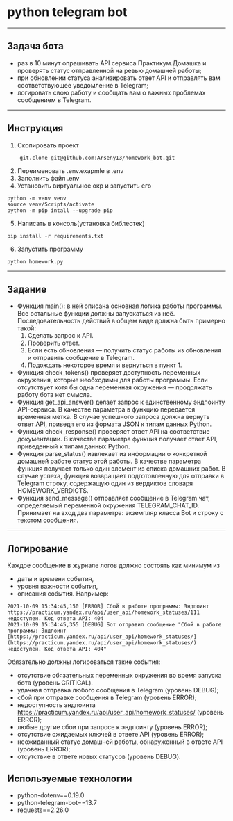 # python telegram bot
___
<h2>Задача бота</h2>

- раз в 10 минут опрашивать API сервиса Практикум.Домашка и проверять статус отправленной на ревью домашней работы;
- при обновлении статуса анализировать ответ API и отправлять вам соответствующее уведомление в Telegram;
- логировать свою работу и сообщать вам о важных проблемах сообщением в Telegram.

___
<h2>Инструкция</h2>

1. Cкопировать проект 
```
    git.clone git@github.com:Arseny13/homework_bot.git
```
2. Переименовать .env.exapmle в .env
3. Заполнить файл .env
4. Установить виртуальное окр и запустить его 
```
python -m venv venv
source venv/Scripts/activate
python -m pip intall --upgrade pip
```
5. Написать в консоль(установка библеотек)
```
pip install -r requirements.txt
```
6. Запустить программу
```
python homework.py
```
___
<h2>Задание</h2>

- Функция main(): в ней описана основная логика работы программы. Все остальные функции должны запускаться из неё. Последовательность действий в общем виде должна быть примерно такой:
    1. Сделать запрос к API.
    2. Проверить ответ.
    3. Если есть обновления — получить статус работы из обновления и отправить сообщение в Telegram.
    4. Подождать некоторое время и вернуться в пункт 1.
- Функция check_tokens() проверяет доступность переменных окружения, которые необходимы для работы программы. Если отсутствует хотя бы одна переменная окружения — продолжать работу бота нет смысла.
- Функция get_api_answer() делает запрос к единственному эндпоинту API-сервиса. В качестве параметра в функцию передается временная метка. В случае успешного запроса должна вернуть ответ API, приведя его из формата JSON к типам данных Python.
- Функция check_response() проверяет ответ API на соответствие документации. В качестве параметра функция получает ответ API, приведенный к типам данных Python.
- Функция parse_status() извлекает из информации о конкретной домашней работе статус этой работы. В качестве параметра функция получает только один элемент из списка домашних работ. В случае успеха, функция возвращает подготовленную для отправки в Telegram строку, содержащую один из вердиктов словаря HOMEWORK_VERDICTS.
- Функция send_message() отправляет сообщение в Telegram чат, определяемый переменной окружения TELEGRAM_CHAT_ID. Принимает на вход два параметра: экземпляр класса Bot и строку с текстом сообщения.

___
<h2>Логирование</h2>
Каждое сообщение в журнале логов должно состоять как минимум из

- даты и времени события,
- уровня важности события,
- описания события.
Например:
```
2021-10-09 15:34:45,150 [ERROR] Сбой в работе программы: Эндпоинт https://practicum.yandex.ru/api/user_api/homework_statuses/111 недоступен. Код ответа API: 404
2021-10-09 15:34:45,355 [DEBUG] Бот отправил сообщение "Сбой в работе программы: Эндпоинт [https://practicum.yandex.ru/api/user_api/homework_statuses/](https://practicum.yandex.ru/api/user_api/homework_statuses/) недоступен. Код ответа API: 404"
```
Обязательно должны логироваться такие события:
- отсутствие обязательных переменных окружения во время запуска бота (уровень CRITICAL).
- удачная отправка любого сообщения в Telegram (уровень DEBUG);
- сбой при отправке сообщения в Telegram (уровень ERROR);
- недоступность эндпоинта https://practicum.yandex.ru/api/user_api/homework_statuses/ (уровень ERROR);
- любые другие сбои при запросе к эндпоинту (уровень ERROR);
- отсутствие ожидаемых ключей в ответе API (уровень ERROR);
- неожиданный статус домашней работы, обнаруженный в ответе API (уровень ERROR);
- отсутствие в ответе новых статусов (уровень DEBUG).

<h2>Используемые технологии</h2>

- python-dotenv==0.19.0
- python-telegram-bot==13.7
- requests==2.26.0
